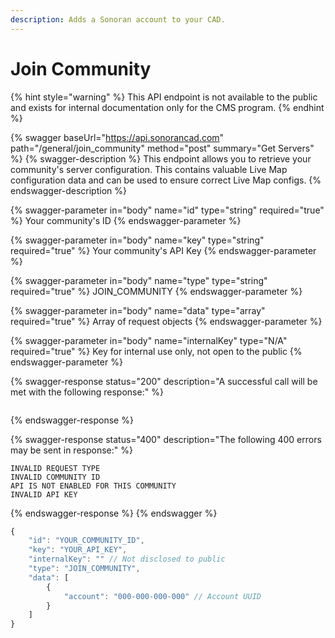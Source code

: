 ```yaml
---
description: Adds a Sonoran account to your CAD.
---
```


# Join Community

{% hint style="warning" %}
This API endpoint is not available to the public and exists for internal documentation only for the CMS program.
{% endhint %}

{% swagger baseUrl="https://api.sonorancad.com" path="/general/join_community" method="post" summary="Get Servers" %}
{% swagger-description %}
This endpoint allows you to retrieve your community's server configuration. This contains valuable Live Map configuration data and can be used to ensure correct Live Map configs.
{% endswagger-description %}

{% swagger-parameter in="body" name="id" type="string" required="true" %}
Your community's ID
{% endswagger-parameter %}

{% swagger-parameter in="body" name="key" type="string" required="true" %}
Your community's API Key
{% endswagger-parameter %}

{% swagger-parameter in="body" name="type" type="string" required="true" %}
JOIN_COMMUNITY
{% endswagger-parameter %}

{% swagger-parameter in="body" name="data" type="array" required="true" %}
Array of request objects
{% endswagger-parameter %}

{% swagger-parameter in="body" name="internalKey" type="N/A" required="true" %}
Key for internal use only, not open to the public
{% endswagger-parameter %}

{% swagger-response status="200" description="A successful call will be met with the following response:" %}
```
```
{% endswagger-response %}

{% swagger-response status="400" description="The following 400 errors may be sent in response:" %}
```http
INVALID REQUEST TYPE
INVALID COMMUNITY ID
API IS NOT ENABLED FOR THIS COMMUNITY
INVALID API KEY
```
{% endswagger-response %}
{% endswagger %}

```javascript
{
    "id": "YOUR_COMMUNITY_ID",
    "key": "YOUR_API_KEY",
    "internalKey": "" // Not disclosed to public
    "type": "JOIN_COMMUNITY",
    "data": [
        {
            "account": "000-000-000-000" // Account UUID
        }
    ]
}
```
